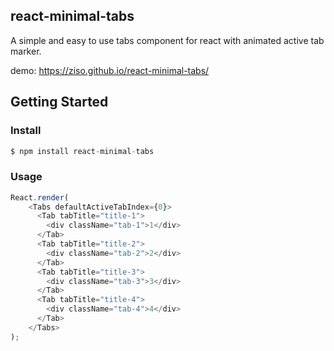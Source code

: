 ## react-minimal-tabs

A simple and easy to use tabs component for react with animated active tab marker.

demo: https://ziso.github.io/react-minimal-tabs/

## Getting Started

### Install
 
```javascript
$ npm install react-minimal-tabs
```

### Usage

```javascript
React.render(
    <Tabs defaultActiveTabIndex={0}>
      <Tab tabTitle="title-1">
        <div className="tab-1">1</div>
      </Tab>
      <Tab tabTitle="title-2">
        <div className="tab-2">2</div>
      </Tab>
      <Tab tabTitle="title-3">
        <div className="tab-3">3</div>
      </Tab>
      <Tab tabTitle="title-4">
        <div className="tab-4">4</div>
      </Tab>
    </Tabs>
);
```
